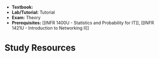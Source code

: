 - **Textbook:** 
- **Lab/Tutorial:** Tutorial
- **Exam:** Theory
- **Prerequisites:** [[INFR 1400U - Statistics and Probability for IT]], [[INFR 1421U - Introduction to Networking II]]

# Study Resources
